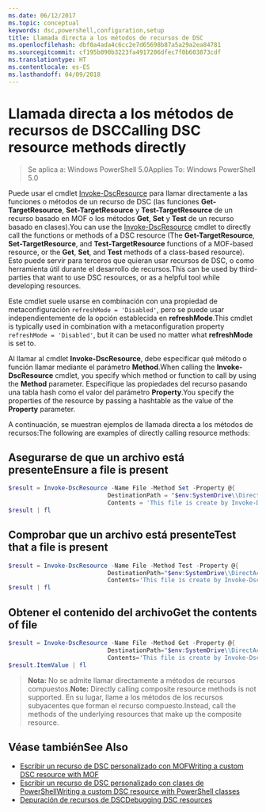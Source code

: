 ```yaml
---
ms.date: 06/12/2017
ms.topic: conceptual
keywords: dsc,powershell,configuration,setup
title: Llamada directa a los métodos de recursos de DSC
ms.openlocfilehash: dbf0a4ada4c6cc2e7d65698b87a5a29a2ea84781
ms.sourcegitcommit: cf195b090b3223fa4917206dfec7f0b603873cdf
ms.translationtype: HT
ms.contentlocale: es-ES
ms.lasthandoff: 04/09/2018
---
```

# <a name="calling-dsc-resource-methods-directly"></a><span data-ttu-id="c3309-103">Llamada directa a los métodos de recursos de DSC</span><span class="sxs-lookup"><span data-stu-id="c3309-103">Calling DSC resource methods directly</span></span>

><span data-ttu-id="c3309-104">Se aplica a: Windows PowerShell 5.0</span><span class="sxs-lookup"><span data-stu-id="c3309-104">Applies To: Windows PowerShell 5.0</span></span>

<span data-ttu-id="c3309-105">Puede usar el cmdlet [Invoke-DscResource](https://technet.microsoft.com/library/mt517869.aspx) para llamar directamente a las funciones o métodos de un recurso de DSC (las funciones **Get-TargetResource**, **Set-TargetResource** y **Test-TargetResource** de un recurso basado en MOF o los métodos **Get**, **Set** y **Test** de un recurso basado en clases).</span><span class="sxs-lookup"><span data-stu-id="c3309-105">You can use the [Invoke-DscResource](https://technet.microsoft.com/library/mt517869.aspx) cmdlet to directly call the functions or methods of a DSC resource (The **Get-TargetResource**, **Set-TargetResource**, and **Test-TargetResource** functions of a MOF-based resource, or the **Get**, **Set**, and **Test** methods of a class-based resource).</span></span>
<span data-ttu-id="c3309-106">Esto puede servir para terceros que quieran usar recursos de DSC, o como herramienta útil durante el desarrollo de recursos.</span><span class="sxs-lookup"><span data-stu-id="c3309-106">This can be used by third-parties that want to use DSC resources, or as a helpful tool while developing resources.</span></span>

<span data-ttu-id="c3309-107">Este cmdlet suele usarse en combinación con una propiedad de metaconfiguración `refreshMode = 'Disabled'`, pero se puede usar independientemente de la opción establecida en **refreshMode**.</span><span class="sxs-lookup"><span data-stu-id="c3309-107">This cmdlet is typically used in combination with a metaconfiguration property `refreshMode = 'Disabled'`, but it can be used no matter what **refreshMode** is set to.</span></span>

<span data-ttu-id="c3309-108">Al llamar al cmdlet **Invoke-DscResource**, debe especificar qué método o función llamar mediante el parámetro **Method**.</span><span class="sxs-lookup"><span data-stu-id="c3309-108">When calling the **Invoke-DscResource** cmdlet, you specify which method or function to call by using the **Method** parameter.</span></span> <span data-ttu-id="c3309-109">Especifique las propiedades del recurso pasando una tabla hash como el valor del parámetro **Property**.</span><span class="sxs-lookup"><span data-stu-id="c3309-109">You specify the properties of the resource by passing a hashtable as the value of the **Property** parameter.</span></span>

<span data-ttu-id="c3309-110">A continuación, se muestran ejemplos de llamada directa a los métodos de recursos:</span><span class="sxs-lookup"><span data-stu-id="c3309-110">The following are examples of directly calling resource methods:</span></span>

## <a name="ensure-a-file-is-present"></a><span data-ttu-id="c3309-111">Asegurarse de que un archivo está presente</span><span class="sxs-lookup"><span data-stu-id="c3309-111">Ensure a file is present</span></span>

```powershell
$result = Invoke-DscResource -Name File -Method Set -Property @{
                            DestinationPath = "$env:SystemDrive\\DirectAccess.txt";
                            Contents = 'This file is create by Invoke-DscResource'} -Verbose
$result | fl
```

## <a name="test-that-a-file-is-present"></a><span data-ttu-id="c3309-112">Comprobar que un archivo está presente</span><span class="sxs-lookup"><span data-stu-id="c3309-112">Test that a file is present</span></span>

```powershell
$result = Invoke-DscResource -Name File -Method Test -Property @{
                            DestinationPath="$env:SystemDrive\\DirectAccess.txt";
                            Contents='This file is create by Invoke-DscResource'} -Verbose
$result | fl
```

## <a name="get-the-contents-of-file"></a><span data-ttu-id="c3309-113">Obtener el contenido del archivo</span><span class="sxs-lookup"><span data-stu-id="c3309-113">Get the contents of file</span></span>

```powershell
$result = Invoke-DscResource -Name File -Method Get -Property @{
                            DestinationPath="$env:SystemDrive\\DirectAccess.txt";
                            Contents='This file is create by Invoke-DscResource'} -Verbose
$result.ItemValue | fl
```

><span data-ttu-id="c3309-114">**Nota:** No se admite llamar directamente a métodos de recursos compuestos.</span><span class="sxs-lookup"><span data-stu-id="c3309-114">**Note:** Directly calling composite resource methods is not supported.</span></span> <span data-ttu-id="c3309-115">En su lugar, llame a los métodos de los recursos subyacentes que forman el recurso compuesto.</span><span class="sxs-lookup"><span data-stu-id="c3309-115">Instead, call the methods of the underlying resources that make up the composite resource.</span></span>

## <a name="see-also"></a><span data-ttu-id="c3309-116">Véase también</span><span class="sxs-lookup"><span data-stu-id="c3309-116">See Also</span></span>
- [<span data-ttu-id="c3309-117">Escribir un recurso de DSC personalizado con MOF</span><span class="sxs-lookup"><span data-stu-id="c3309-117">Writing a custom DSC resource with MOF</span></span>](authoringResourceMOF.md)
- [<span data-ttu-id="c3309-118">Escribir un recurso de DSC personalizado con clases de PowerShell</span><span class="sxs-lookup"><span data-stu-id="c3309-118">Writing a custom DSC resource with PowerShell classes</span></span>](authoringResourceClass.md)
- [<span data-ttu-id="c3309-119">Depuración de recursos de DSC</span><span class="sxs-lookup"><span data-stu-id="c3309-119">Debugging DSC resources</span></span>](debugResource.md)